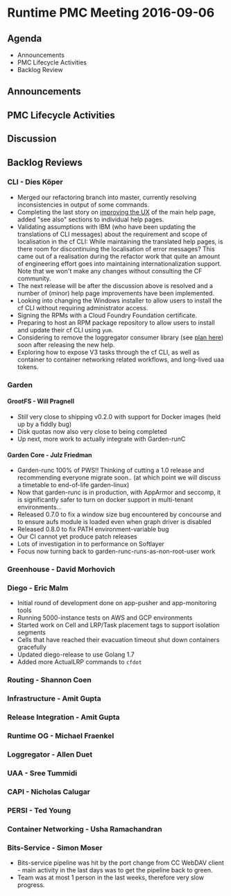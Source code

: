 # Runtime PMC Meeting 2016-09-06

## Agenda
* Announcements
* PMC Lifecycle Activities
* Backlog Review

## Announcements


## PMC Lifecycle Activities


## Discussion


## Backlog Reviews

### CLI - Dies Köper
- Merged our refactoring branch into master, currently resolving inconsistencies in output of some commands.
- Completing the last story on [improving the UX](https://docs.google.com/spreadsheets/d/1YasoPyhuajxcecV0QuFAtvnscR0ZZ1_vterDVXY8qDM/edit?usp=sharing) of the main help page, added "see also" sections to individual help pages.
- Validating assumptions with IBM (who have been updating the translations of CLI messages) about the requirement and scope of localisation in the cf CLI: While maintaining the translated help pages, is there room for discontinuing the localisation of error messages? This came out of a realisation during the refactor work that quite an amount of engineering effort goes into maintaining internationalization support. Note that we won't make any changes without consulting the CF community.
- The next release will be after the discussion above is resolved and a number of (minor) help page improvements have been implemented.
- Looking into changing the Windows installer to allow users to install the cf CLI without requiring administrator access.
- Signing the RPMs with a Cloud Foundry Foundation certificate.
- Preparing to host an RPM package repository to allow users to install and update their cf CLI using `yum`.
- Considering to remove the loggregator consumer library (see [plan here](https://lists.cloudfoundry.org/archives/list/cf-dev@lists.cloudfoundry.org/message/JISQUXZVSRQELIFWAJ7GIY2YSUWQLXE7/)) soon after releasing the new help.
- Exploring how to expose V3 tasks through the cf CLI, as well as container to container networking related workflows, and long-lived uaa tokens.

### Garden

#### GrootFS - Will Pragnell

- _Still_ very close to shipping v0.2.0 with support for Docker images (held up by a fiddly bug)
- Disk quotas now also very close to being completed
- Up next, more work to actually integrate with Garden-runC

#### Garden Core - Julz Friedman

 - Garden-runc 100% of PWS!! Thinking of cutting a 1.0 release and recommending everyone migrate soon.. (at which point we will discuss a timetable to end-of-life garden-linux)
 - Now that garden-runc is in production, with AppArmor and seccomp, it is significantly safer to turn on docker support in multi-tenant environments...
 - Released 0.7.0 to fix a window size bug encountered by concourse and to ensure aufs module is loaded even when graph driver is disabled
 - Released 0.8.0 to fix PATH environment-variable bug
 - Our CI cannot yet produce patch releases
 - Lots of investigation in to performance on Softlayer
 - Focus now turning back to garden-runc-runs-as-non-root-user work

### Greenhouse - David Morhovich

### Diego - Eric Malm

- Initial round of development done on app-pusher and app-monitoring tools
- Running 5000-instance tests on AWS and GCP environments
- Started work on Cell and LRP/Task placement tags to support isolation segments
- Cells that have reached their evacuation timeout shut down containers gracefully
- Updated diego-release to use Golang 1.7
- Added more ActualLRP commands to `cfdot`


### Routing - Shannon Coen

### Infrastructure - Amit Gupta

### Release Integration - Amit Gupta

### Runtime OG - Michael Fraenkel

### Loggregator - Allen Duet

### UAA - Sree Tummidi

### CAPI - Nicholas Calugar

### PERSI - Ted Young

### Container Networking - Usha Ramachandran

### Bits-Service - Simon Moser

- Bits-service pipeline was hit by the port change from CC WebDAV client - main activity in the last days was to get the pipeline back to green.
- Team was at most 1 person in the last weeks, therefore very slow progress. 
